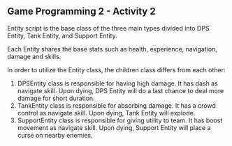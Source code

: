 ## **Game Programming 2 - Activity 2**

Entity script is the base class of the three main types divided into DPS Entity, Tank Entity, and Support Entity.

Each Entity shares the base stats such as health, experience, navigation, damage and skills.

In order to utilize the Entity class, the children class differs from each other:
1. DPSEntity class is responsible for having high damage. It has dash as navigate skill. Upon dying, DPS Entity will do a last chance to deal more damage for short duration.
2. TankEntity class is responsible for absorbing damage. It has a crowd control as navigate skill. Upon dying, Tank Entity will explode.
3. SupportEntity class is responsible for giving utility to team. It has boost movement as navigate skill. Upon dying, Support Entity will place a curse on nearby enemies.
